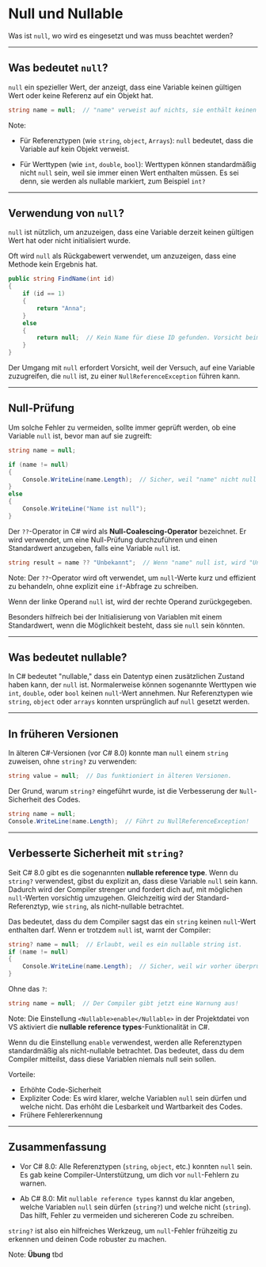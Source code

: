 # Null und Nullable

Was ist `null`, wo wird es eingesetzt und was muss beachtet werden?

---

<!-- .slide: class="left" -->
## Was bedeutet `null`?

`null` ein spezieller Wert, der anzeigt, dass eine Variable keinen gültigen Wert oder keine Referenz auf ein Objekt hat.

```csharp
string name = null;  // "name" verweist auf nichts, sie enthält keinen String.
```

Note:
* Für Referenztypen (wie `string`, `object`, `Arrays`): `null` bedeutet, dass die Variable auf kein Objekt verweist. 

* Für Werttypen (wie `int`, `double`, `bool`): Werttypen können standardmäßig nicht `null` sein, weil sie immer einen Wert enthalten müssen. Es sei denn, sie werden als nullable markiert, zum Beispiel `int?`

---

<!-- .slide: class="left" -->
## Verwendung von `null`?

`null` ist nützlich, um anzuzeigen, dass eine Variable derzeit keinen gültigen Wert hat oder nicht initialisiert wurde.

Oft wird `null` als Rückgabewert verwendet, um anzuzeigen, dass eine Methode kein Ergebnis hat.

```csharp
public string FindName(int id)
{
    if (id == 1)
    {
        return "Anna";
    }
    else
    {
        return null;  // Kein Name für diese ID gefunden. Vorsicht beim Zugriff!
    }
}
```

Der Umgang mit `null` erfordert Vorsicht, weil der Versuch, auf eine Variable zuzugreifen, die `null` ist, zu einer `NullReferenceException` führen kann.

---

<!-- .slide: class="left" -->
## Null-Prüfung

Um solche Fehler zu vermeiden, sollte immer geprüft werden, ob eine Variable `null` ist, bevor man auf sie zugreift:

```csharp
string name = null;

if (name != null)
{
    Console.WriteLine(name.Length);  // Sicher, weil "name" nicht null ist.
}
else
{
    Console.WriteLine("Name ist null");
}
```

Der `??`-Operator in C# wird als **Null-Coalescing-Operator** bezeichnet. Er wird verwendet, um eine Null-Prüfung durchzuführen und einen Standardwert anzugeben, falls eine Variable `null` ist.

```csharp
string result = name ?? "Unbekannt";  // Wenn "name" null ist, wird "Unbekannt" verwendet.
```

Note:
Der `??`-Operator wird oft verwendet, um `null`-Werte kurz und effizient zu behandeln, ohne explizit eine `if`-Abfrage zu schreiben.

Wenn der linke Operand `null` ist, wird der rechte Operand zurückgegeben.

Besonders hilfreich bei der Initialisierung von Variablen mit einem Standardwert, wenn die Möglichkeit besteht, dass sie `null` sein könnten.

---

<!-- .slide: class="left" -->
## Was bedeutet nullable?

In C# bedeutet "nullable," dass ein Datentyp einen zusätzlichen Zustand haben kann, der `null` ist. Normalerweise können sogenannte Werttypen wie `int`, `double`, oder `bool` keinen `null`-Wert annehmen. Nur Referenztypen wie `string`, `object` oder `arrays` konnten ursprünglich auf `null` gesetzt werden.

---

<!-- .slide: class="left" -->
## In früheren Versionen

In älteren C#-Versionen (vor C# 8.0) konnte man `null` einem `string` zuweisen, ohne `string?` zu verwenden:

```csharp
string value = null;  // Das funktioniert in älteren Versionen.
```

Der Grund, warum `string?` eingeführt wurde, ist die Verbesserung der `Null`-Sicherheit des Codes.

```csharp
string name = null;
Console.WriteLine(name.Length);  // Führt zu NullReferenceException!
```

---

<!-- .slide: class="left" -->
## Verbesserte Sicherheit mit `string?`

Seit C# 8.0 gibt es die sogenannten **nullable reference type**. Wenn du `string?` verwendest, gibst du explizit an, dass diese Variable `null` sein kann. Dadurch wird der Compiler strenger und fordert dich auf, mit möglichen `null`-Werten vorsichtig umzugehen. Gleichzeitig wird der Standard-Referenztyp, wie `string`, als nicht-nullable betrachtet.

Das bedeutet, dass du dem Compiler sagst das ein `string` keinen `null`-Wert enthalten darf. Wenn er trotzdem `null` ist, warnt der Compiler:

```csharp
string? name = null;  // Erlaubt, weil es ein nullable string ist.
if (name != null)
{
    Console.WriteLine(name.Length);  // Sicher, weil wir vorher überprüft haben, dass "name" nicht null ist.
}
```

Ohne das `?`:

```csharp
string name = null;  // Der Compiler gibt jetzt eine Warnung aus!
```

Note: 
Die Einstellung `<Nullable>enable</Nullable>` in der Projektdatei von VS aktiviert die **nullable reference types**-Funktionalität in C#.

Wenn du die Einstellung `enable` verwendest, werden alle Referenztypen standardmäßig als nicht-nullable betrachtet. 
Das bedeutet, dass du dem Compiler mitteilst, dass diese Variablen niemals null sein sollen.

Vorteile:
* Erhöhte Code-Sicherheit
* Expliziter Code: Es wird klarer, welche Variablen `null` sein dürfen und welche nicht. Das erhöht die Lesbarkeit und Wartbarkeit des Codes.
* Frühere Fehlererkennung

---

<!-- .slide: class="left" -->
## Zusammenfassung

* Vor C# 8.0: Alle Referenztypen (`string`, `object`, etc.) konnten `null` sein. Es gab keine Compiler-Unterstützung, um dich vor `null`-Fehlern zu warnen.

* Ab C# 8.0: Mit `nullable reference types` kannst du klar angeben, welche Variablen `null` sein dürfen (`string?`) und welche nicht (`string`). Das hilft, Fehler zu vermeiden und sichereren Code zu schreiben.

`string?` ist also ein hilfreiches Werkzeug, um `null`-Fehler frühzeitig zu erkennen und deinen Code robuster zu machen.

Note: **Übung** tbd